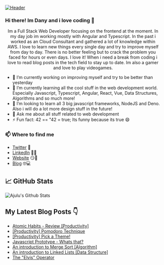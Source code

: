 [![Header](https://images.unsplash.com/photo-1564865878688-9a244444042a?ixlib=rb-1.2.1&ixid=eyJhcHBfaWQiOjEyMDd9&auto=format&fit=crop&w=1350&q=80 "Header")](https://images.unsplash.com/photo-1564865878688-9a244444042a?ixlib=rb-1.2.1&ixid=eyJhcHBfaWQiOjEyMDd9&auto=format&fit=crop&w=1350&q=80)
### Hi there! Im Dany and i love coding 👋
<p align="center">Im a Full Stack Web Developer focusing on the frontend at the moment. In my day job im working mostly with Angular and Typescript. In the past i worked as an Cloud Consultant and gathered a lot of knowledge within AWS. I love to learn new things every single day and try to improve myself from day to day. There is no better feeling but to crack the problem you faced for hours or even days. I love it!
When i need a break from coding i love to read blog posts in the tech field to stay up to date. Im also a gamer and love to play videogames.</p>

- 🔭 I’m currently working on improving myself and try to be better than yesterday
- 🌱 I’m currently learning all the cool stuff in the web development world. Especially Javascript, Typescript, Angular, React, Vue, Data Structures, Algorithms and so much more!
- 👯 I’m looking to learn all 3 big javascript frameworks, NodeJS and Deno. Also i will do a lot more design stuff in the future!
- 💬 Ask me about all stuff related to web development
- ⚡ Fun fact: 42 == "42 = true; Its funny because its true 😄

### 📫 Where to find me
- [Twitter](https://twitter.com/danytulumidis) 🐤
- [LinkedIn](https://linkedin.com/in/danytulumidis) 👨💼
- [Website](https://dextavision.github.io/danytulumidis/) 😏🔗
- [Blog](https://dev.to/danytulumidis) 🤓💻


## &#x1f4c8; GitHub Stats
![Ajulu's Github Stats](https://github-readme-stats.vercel.app/api?username=dextavision&show_icons=true&theme=radical)

## My Latest Blog Posts 👇
<!-- HASHNODE_BLOG:START -->
- [Atomic Habits - Review [Productivity]](https://danytulumidis.hashnode.dev/atomic-habits-review-productivity-ckh90t4x60839s9s1gsqmewec)
- [[Productivity] Pomodoro Technique](https://danytulumidis.hashnode.dev/productivity-pomodoro-technique-ckh251d2001ec9ms12att1tl0)
- [[Productivity] Pick a Theme!](https://danytulumidis.hashnode.dev/productivity-pick-a-theme-ckh24v7as01cv9ms1g3r4577s)
- [Javascript Prototype - Whats that?](https://danytulumidis.hashnode.dev/javascript-prototype-whats-that-ckh1q5v9i02ot2ps1ck6e76xc)
- [An introduction to Merge Sort [Algorithm]](https://danytulumidis.hashnode.dev/an-introduction-to-merge-sort-algorithm-ckguuoyzr0163dus1bnn5903g)
- [An introduction to Linked Lists [Data Structure]](https://danytulumidis.hashnode.dev/an-introduction-to-linked-lists-data-structure-ckgt7a2fd00aa93s13esm763v)
- [The "Elvis" Operator](https://danytulumidis.hashnode.dev/the-elvis-operator-ckgt6wik9009za0s181mb96rl)
<!-- HASHNODE_BLOG:END -->

